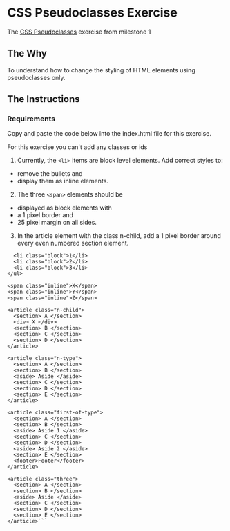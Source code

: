 # CSS Pseudoclasses Exercise
The [CSS Pseudoclasses](https://github.com/nashville-software-school/ux-developer-milestones/blob/master/1-the-static-web/learning-materials/CSS_PSEUDOCLASSES.md) exercise from milestone 1
## The Why
To understand how to change the styling of HTML elements using pseudoclasses only.
## The Instructions
### Requirements
Copy and paste the code below into the index.html file for this exercise.

For this exercise you can't add any classes or ids

1. Currently, the `<li>` items are block level elements. Add correct styles to:
- remove the bullets and
- display them as inline elements.
2. The three `<span>` elements should be
- displayed as block elements with
- a 1 pixel border and
- 25 pixel margin on all sides.
3. In the article element with the class n-child, add a 1 pixel border around every even numbered section element.

```<ul class="top">
  <li class="block">1</li>
  <li class="block">2</li>
  <li class="block">3</li>
</ul>

<span class="inline">X</span>
<span class="inline">Y</span>
<span class="inline">Z</span>

<article class="n-child">
  <section> A </section>
  <div> X </div>
  <section> B </section>
  <section> C </section>
  <section> D </section>
</article>

<article class="n-type">
  <section> A </section>
  <section> B </section>
  <aside> Aside </aside>
  <section> C </section>
  <section> D </section>
  <section> E </section>
</article>

<article class="first-of-type">
  <section> A </section>
  <section> B </section>
  <aside> Aside 1 </aside>
  <section> C </section>
  <section> D </section>
  <aside> Aside 2 </aside>
  <section> E </section>
  <footer>Footer</footer>
</article>

<article class="three">
  <section> A </section>
  <section> B </section>
  <aside> Aside </aside>
  <section> C </section>
  <section> D </section>
  <section> E </section>
</article>```
